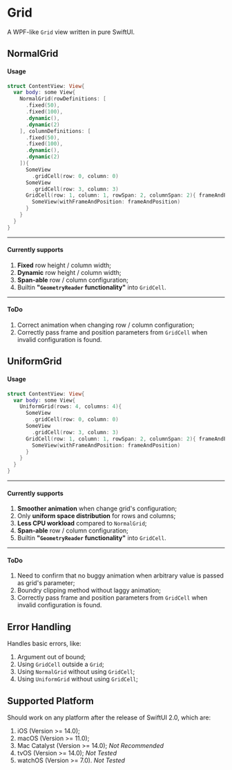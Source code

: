 # Grid

A WPF-like `Grid` view written in pure SwiftUI.

## NormalGrid

#### Usage

```swift
struct ContentView: View{
  var body: some View{
    NormalGrid(rowDefinitions: [
      .fixed(50),
      .fixed(100),
      .dynamic(),
      .dynamic(2)
    ], columnDefinitions: [
      .fixed(50),
      .fixed(100),
      .dynamic(),
      .dynamic(2)
    ]){
      SomeView
      	.gridCell(row: 0, column: 0)
      SomeView
      	.gridCell(row: 3, column: 3)
      GridCell(row: 1, column: 1, rowSpan: 2, columnSpan: 2){ frameAndPosition in
        SomeView(withFrameAndPosition: frameAndPosition)
      }
    }
  }
}
```

---

#### Currently supports

1. **Fixed** row height / column width;
2. **Dynamic** row height / column width;
3. **Span-able** row / column configuration;
4. Builtin **"`GeometryReader` functionality"** into `GridCell`.

---

#### ToDo

1. Correct animation when changing row / column configuration;
2. Correctly pass frame and position parameters from  `GridCell` when invalid configuration is found.

## UniformGrid

#### Usage

```swift
struct ContentView: View{
  var body: some View{
    UniformGrid(rows: 4, columns: 4){
      SomeView
      	.gridCell(row: 0, column: 0)
      SomeView
      	.gridCell(row: 3, column: 3)
      GridCell(row: 1, column: 1, rowSpan: 2, columnSpan: 2){ frameAndPosition in
        SomeView(withFrameAndPosition: frameAndPosition)
      }
    }
  }
}
```

---

#### Currently supports

1. **Smoother animation** when change grid's configuration;
2. Only **uniform space distribution** for rows and columns;
3. **Less CPU workload** compared to `NormalGrid`;
4. **Span-able** row / column configuration;
5. Builtin **"`GeometryReader` functionality"** into `GridCell`.

---

#### ToDo

1. Need to confirm that no buggy animation when arbitrary value is passed as grid's parameter;
2. Boundry clipping method without laggy animation;
3. Correctly pass frame and position parameters from  `GridCell` when invalid configuration is found.

## Error Handling

Handles basic errors, like:

1) Argument out of bound;
2) Using `GridCell` outside a `Grid`;
3) Using `NormalGrid` without using `GridCell`;
4) Using `UniformGrid` without using `GridCell`;

## Supported Platform

Should work on any platform after the release of SwiftUI 2.0, which are:

1. iOS (Version >= 14.0);
2. macOS (Version >= 11.0);
3. Mac Catalyst (Version >= 14.0); *Not Recommended*
4. tvOS (Version >= 14.0); *Not Tested*
5. watchOS (Version >= 7.0). *Not Tested*
